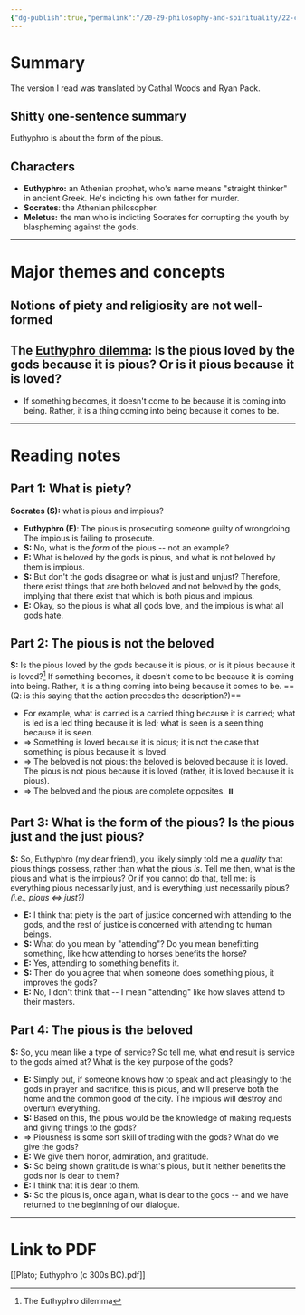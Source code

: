 ```yaml
---
{"dg-publish":true,"permalink":"/20-29-philosophy-and-spirituality/22-classical/22-02-plato-c-300s-bc/plato-euthyphro-c-300s-bc/","tags":[" #philosophy/ancient"," #philosophy/plato"," #philosophy/religion"]}
---
```



# Summary

The version I read was translated by Cathal Woods and Ryan Pack.

## Shitty one-sentence summary

Euthyphro is about the form of the pious.

## Characters

- **Euthyphro:** an Athenian prophet, who's name means "straight thinker" in ancient Greek. He's indicting his own father for murder. 
- **Socrates**: the Athenian philosopher.
- **Meletus:** the man who is indicting Socrates for corrupting the youth by blaspheming against the gods. 

---
# Major themes and concepts

## Notions of piety and religiosity are not well-formed

## The [Euthyphro dilemma](https://en.wikipedia.org/wiki/Euthyphro_dilemma): Is the pious loved by the gods because it is pious? Or is it pious because it is loved? 

- If something becomes, it doesn't come to be because it is coming into being. Rather, it is a thing coming into being because it comes to be. 

---
# Reading notes

## Part 1: What is piety? 

**Socrates (S):** what is pious and impious? 
- **Euthyphro (E)**: The pious is prosecuting someone guilty of wrongdoing. The impious is failing to prosecute. 
- **S:** No, what is the *form* of the pious -- not an example? 
- **E:** What is beloved by the gods is pious, and what is not beloved by them is impious. 
- **S:** But don't the gods disagree on what is just and unjust? Therefore, there exist things that are both beloved and not beloved by the gods, implying that there exist that which is both pious and impious. 
- **E:** Okay, so the pious is what all gods love, and the impious is what all gods hate. 

## Part 2: The pious is not the beloved 

**S:** Is the pious loved by the gods because it is pious, or is it pious because it is loved?[^1] If something becomes, it doesn't come to be because it is coming into being. Rather, it is a thing coming into being because it comes to be. ==(Q: is this saying that the action precedes the description?)==
- For example, what is carried is a carried thing because it is carried; what is led is a led thing because it is led; what is seen is a seen thing because it is seen.
- ⇒ Something is loved because it is pious; it is not the case that something is pious because it is loved. 
- ⇒ The beloved is not pious: the beloved is beloved because it is loved. The pious is not pious because it is loved (rather, it is loved because it is pious). 
- ⇒ The beloved and the pious are complete opposites. ⏸️

[^1]: The Euthyphro dilemma

## Part 3: What is the form of the pious? Is the pious just and the just pious?

**S:** So, Euthyphro (my dear friend), you likely simply told me a *quality* that pious things possess, rather than what the pious *is*. Tell me then, what is the pious and what is the impious? Or if you cannot do that, tell me: is everything pious necessarily just, and is everything just necessarily pious? *(i.e., pious ⇔ just?)*
- **E:** I think that piety is the part of justice concerned with attending to the gods, and the rest of justice is concerned with attending to human beings. 
- **S:** What do you mean by "attending"? Do you mean benefitting something, like how attending to horses benefits the horse? 
- **E:** Yes, attending to something benefits it. 
- **S:** Then do you agree that when someone does something pious, it improves the gods? 
- **E:** No, I don't think that -- I mean "attending" like how slaves attend to their masters. 

## Part 4: The pious is the beloved

**S:** So, you mean like a type of service? So tell me, what end result is service to the gods aimed at? What is the key purpose of the gods? 
- **E:** Simply put, if someone knows how to speak and act pleasingly to the gods in prayer and sacrifice, this is pious, and will preserve both the home and the common good of the city. The impious will destroy and overturn everything. 
- **S:** Based on this, the pious would be the knowledge of making requests and giving things to the gods? 
- ⇒ Piousness is some sort skill of trading with the gods? What do we give the gods? 
- **E:** We give them honor, admiration, and gratitude. 
- **S:** So being shown gratitude is what's pious, but it neither benefits the gods nor is dear to them? 
- **E:** I think that it is dear to them. 
- **S:** So the pious is, once again, what is dear to the gods -- and we have returned to the beginning of our dialogue. 

---
# Link to PDF

[[Plato; Euthyphro (c 300s BC).pdf]]
